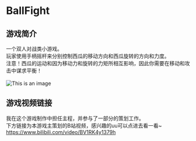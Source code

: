 # BallFight
## 游戏简介
一个双人对战类小游戏。<br>
玩家使用手柄摇杆来分别控制西瓜的移动方向和西瓜旋转的方向和力度。<br>
注意！西瓜的运动和因为移动力和旋转的力矩所相互影响，因此你需要在移动和攻击中谋求平衡！<br>
<br>
![This is an image](/Gif.gif)


## 游戏视频链接
我在这个游戏制作中担任主程，并参与了一部分的策划工作。<br>
下方链接为本游戏主策划的B站视频，感兴趣的uu可以点进去看一看~
https://www.bilibili.com/video/BV1RK4y1379h
